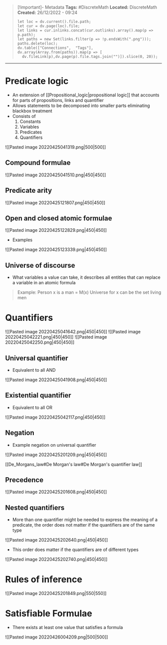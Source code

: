 > [!important]- Metadata
> **Tags:** #DiscreteMath 
> **Located:** DiscreteMath
> **Created:** 26/12/2022 - 09:24
> ```dataviewjs
>let loc = dv.current().file.path;
>let cur = dv.page(loc).file;
>let links = cur.inlinks.concat(cur.outlinks).array().map(p => p.path);
>let paths = new Set(links.filter(p => !p.endsWith(".png")));
>paths.delete(loc);
>dv.table(["Connections",  "Tags"], dv.array(Array.from(paths)).map(p => [
>   dv.fileLink(p),dv.page(p).file.tags.join("")]).slice(0, 20));
> ```

___
# Predicate logic

- An extension of [[Propositional_logic|propositional logic]] that accounts for parts of propositions, links and quantifier
- Allows statements to be decomposed into smaller parts eliminating blackbox treatment
- Consists of 
	1. Constants
	2. Variables
	3. Predicates
	4. Quantifiers

![[Pasted image 20220425041319.png|500|500]]

## Compound formulae

![[Pasted image 20220425041510.png|450|450]]

## Predicate arity

![[Pasted image 20220425121807.png|450|450]]

## Open and closed atomic formulae

![[Pasted image 20220425122829.png|450|450]]

- Examples

![[Pasted image 20220425123339.png|450|450]]

## Universe of discourse
- What variables a value can take, it describes all entities that can replace a variable in an atomic formula

>Example:
>Person x is a man = M(x) 
>Universe for x can be the set living men

# Quantifiers

![[Pasted image 20220425041642.png|450|450]]
![[Pasted image 20220425042221.png|450|450]]
![[Pasted image 20220425042250.png|450|450]]

## Universal quantifier
- Equivalent to all AND

![[Pasted image 20220425041908.png|450|450]]

## Existential quantifier
- Equivalent to all OR

![[Pasted image 20220425042117.png|450|450]]

## Negation
- Example negation on universal quantifier 

![[Pasted image 20220425201209.png|450|450]]

[[De_Morgans_law#De Morgan's law#De Morgan's quantifier law]]

## Precedence

![[Pasted image 20220425201608.png|450|450]]

## Nested quantifiers
- More than one quantifier might be needed to express the meaning of a predicate, the order does not matter if the quantifiers are of the same type

![[Pasted image 20220425202640.png|450|450]]

- This order does matter if the quantifiers are of different types

![[Pasted image 20220425202740.png|450|450]]

# Rules of inference

![[Pasted image 20220425201849.png|550|550]]

# Satisfiable Formulae
- There exists at least one value that satisfies a formula

![[Pasted image 20220426004209.png|500|500]]
